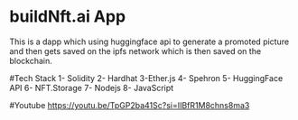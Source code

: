 # buildNft.ai App
This is a dapp which using huggingface api to generate a promoted picture and then gets saved on the ipfs network which is then saved on the blockchain.

#Tech Stack 
 1- Solidity 
 2- Hardhat
 3-Ether.js
 4- Spehron
 5- HuggingFace API
 6- NFT.Storage
 7- Nodejs
 8- JavaScript


#Youtube 
https://youtu.be/TpGP2ba41Sc?si=IIBfR1M8chns8ma3

